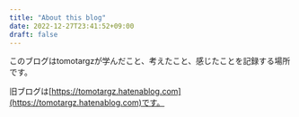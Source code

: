 ```yaml
---
title: "About this blog"
date: 2022-12-27T23:41:52+09:00
draft: false
---
```


このブログはtomotargzが学んだこと、考えたこと、感じたことを記録する場所です。

旧ブログは[https://tomotargz.hatenablog.com](https://tomotargz.hatenablog.com)です。

